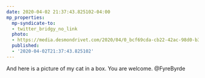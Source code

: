 ```yaml
---
date: 2020-04-02 21:37:43.825102-04:00
mp_properties:
  mp-syndicate-to:
  - twitter_bridgy_no_link
  photo:
  - https://media.desmondrivet.com/2020/04/0_bcf69cda-cb22-42ac-98d0-b32634624742.jpg
  published:
  - '2020-04-02T21:37:43.825102'
---
```


And here is a picture of my cat in a box. You are welcome. @FyreByrde